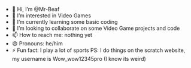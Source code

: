 - 👋 Hi, I’m @Mr-Beaf
- 👀 I’m interested in Video Games
- 🌱 I’m currently learning some basic coding
- 💞️ I’m looking to collaborate on some Video Game projects and code
- 📫 How to reach me: nothing yet
- 😄 Pronouns: he/him
- ⚡ Fun fact: I play a lot of sports
  PS: I do things on the scratch website, my username is Wow_wow12345pro (I know its weird) 

